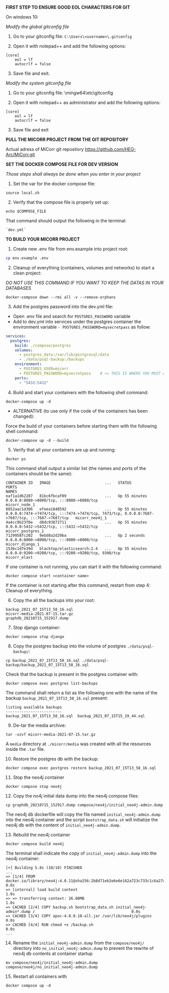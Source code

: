 **FIRST STEP TO ENSURE GOOD EOL CHARACTERS FOR GIT**

On windows 10:

*Modify the global gitconfig file*

1. Go to your gitconfig file:
`C:\Users\<username>\.gitconfig`

2. Open it with notepad++ and add the following options:
```
[core]
    eol = lf
    autocrlf = false
```
3. Save file and exit.

*Modify the system gitconfig file*

1. Go to your gitconfig file:
<git-install-root>\mingw64\etc\gitconfig

2. Open it with notepad++ as administrator and add the following options:
```
[core]
    eol = lf
    autocrlf = false
```

3. Save file and exit


**PULL THE MICORR PROJECT FROM THE GIT REPOSITORY**

Actual adress of MiCorr git repository
https://github.com/HEG-Arc/MiCorr.git

**SET THE DOCKER COMPOSE FILE FOR DEV VERSION**

*Those steps shall always be done when you enter in your project*

1. Set the var for the docker compose file:
```shell script
source local.sh
```
2. Verify that the compose file is properly set up:
```shell script
echo $COMPOSE_FILE
```
That command should output the following in the terminal:

	`dev.yml`

**TO BUILD YOUR MICORR PROJECT**

1. Create new .env file from env.example into project root:
```sh
cp env.example .env
```

2. Cleanup of everything (containers, volumes and networks) to start a clean project:

*DO NOT USE THIS COMMAND IF YOU WANT TO KEEP THE DATAS IN YOUR DATABASES*

```shell script
docker-compose down --rmi all -v --remove-orphans
```

3. Add the postgres password into the dev.yml file:
 - Open .env file and search for `POSTGRES_PASSWORD` variable
 - Add to dev.yml into services under the postgres container the environment variable `- POSTGRES_PASSWORD=mysecretpass` as follow:
```yaml
services:
  postgres:
    build: ./compose/postgres
    volumes:
      - postgres_data:/var/lib/postgresql/data
      - ./data/psql-backup:/backups
    environment:
      - POSTGRES_USER=micorr
      - POSTGRES_PASSWORD=mysecretpass    # <= THIS IS WHERE YOU MUST ADD THE VALUE
    ports:
      - "5432:5432"
```

4. Build and start your containers with the following shell command:
```shell script
docker-compose up -d
```

- ALTERNATIVE (to use only if the code of the containers has been changed):

Force the build of your containers before starting them with the following shell command:

```shell script
docker-compose up -d --build
```

5. Verify that all your containers are up and running:
```Shell script
docker ps
```
This command shall output a similar list (the names and ports of the containers should be the same):
```shell script
CONTAINER ID   IMAGE                        ...   STATUS          PORTS                                                                                            NAMES
eaf1a1d62287   81bc6fbcaf09                 ...   Up 55 minutes   0.0.0.0:8080->8080/tcp, :::8080->8080/tcp                                                        micorr_node_1
8852aac1d306   efeea1848592                 ...   Up 55 minutes   0.0.0.0:7474->7474/tcp, :::7474->7474/tcp, 7473/tcp, 0.0.0.0:7687->7687/tcp, :::7687->7687/tcp   micorr_neo4j_1
4a4cc9b23f0e   d8dc93872711                 ...   Up 55 minutes   0.0.0.0:5432->5432/tcp, :::5432->5432/tcp                                                        micorr_postgres_1
7129958fc202   9ebd8a2d29ba                 ...   Up 2 seconds    0.0.0.0:8000->8000/tcp, :::8000->8000/tcp                                                        micorr_django_1
153bc1d7e39d   blacktop/elasticsearch:2.4   ...   Up 55 minutes   0.0.0.0:9200->9200/tcp, :::9200->9200/tcp, 9300/tcp                                              micorr_elast
```
If one container is not running, you can start it with the following command:
``` shell script
docker compose start <container name>
```
If the container is not starting after this command, restart from step 4: Cleanup of everything.

6. Copy the all the backups into your root:
``` shell script
backup_2021_07_15T13_58_16.sql
micorr-media-2021-07-15.tar.gz
graphdb_20210715_152917.dump
```

7. Stop django container:
```shell script
docker compose stop django
```

8. Copy the postgres backup into the volume of postgres `./data/psql-backup/`:
```shell script
cp backup_2021_07_15T13_58_16.sql ./data/psql-backup/backup_2021_07_15T13_58_16.sql
```
Check that the backup is present in the postgres container with:

```shell script
docker compose exec postgres list-backups
```
The command shall return a list as the following one with the name of the backup `backup_2021_07_15T13_58_16.sql` present:

```shell script
listing available backups
-------------------------
backup_2021_07_15T13_58_16.sql  backup_2021_07_15T15_19_44.sql
```

9. De-tar the media archive:
```shell script
tar -xzvf micorr-media-2021-07-15.tar.gz
```

A `media` directory at `./micorr/media` was created with all the resources inside the `.tar` file.

10. Restore the postgres db with the backup:
```shell script
docker compose exec postgres restore backup_2021_07_15T13_58_16.sql
```


11. Stop the neo4j container
```shell script
docker compose stop neo4j
```

12. Copy the no4j initial data dump into the neo4j compose files:
```shell script
cp graphdb_20210715_152917.dump compose/neo4j/initial_neo4j-admin.dump
```
The neo4j db dockerfile  will copy the file named `initial_neo4j-admin.dump` into the neo4j container and the script `bootstrap_data.sh` will initialize the neo4j db with the content of `initial_neo4j-admin.dump`.

13. Rebuild the neo4j container
```shell script
docker compose build neo4j
```
The terminal shall indicate the copy of `initial_neo4j-admin.dump` into the neo4j container:
 ```shell script
[+] Building 5.8s (10/10) FINISHED
...
 => [1/4] FROM docker.io/library/neo4j:4.0.11@sha256:2b8d71eb2e6e6e162a723c733c1c6a27a62c54774108523a5a4c15cf9aa55c19   0.0s
 => [internal] load build context                                                                                       1.0s
 => => transferring context: 26.08MB                                                                                    1.0s
 => CACHED [2/4] COPY backup.sh bootstrap_data.sh initial_neo4j-admin*.dump /                                           0.0s
 => CACHED [3/4] COPY apoc-4.0.0.18-all.jar /var/lib/neo4j/plugins                                                      0.0s
 => CACHED [4/4] RUN chmod +x /backup.sh                                                                                0.0s
...
```

14. Rename the `initial_neo4j-admin.dump` from the `compose/neo4j/` directory into `no_initial_neo4j-admin.dump` to prevent the rewrite of neo4j db contents at container startup
```shell script
mv compose/neo4j/initial_neo4j-admin.dump compose/neo4j/no_initial_neo4j-admin.dump
```
15. Restart all containers with
```shell script
docker compose up -d
```
